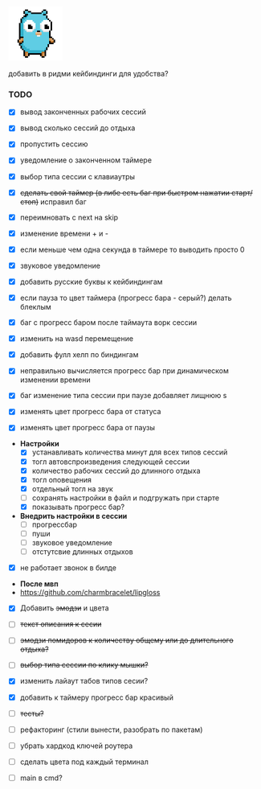 ![gopher dancing](images/gopher-shaking.gif)

добавить в ридми кейбиндинги для удобства?

### TODO
- [x] вывод законченных рабочих сессий
- [x] вывод сколько сессий до отдыха
- [x] пропустить сессию
- [x] уведомление о законченном таймере
- [x] выбор типа сессии с клавиаутры
- [x] ~~сделать свой таймер (в либе есть баг при быстром нажатии старт/стоп)~~ исправил баг
- [x] переимновать с next на skip
- [x] изменение времени + и -
- [x] если меньше чем одна секунда в таймере то выводить просто 0
- [x] звуковое уведомление
- [x] добавить русские буквы к кейбиндингам
- [x] если пауза то цвет таймера (прогресс бара - серый?) делать блеклым
- [x] баг с прогресс баром после таймаута ворк сессии
- [x] изменить на wasd перемещение
- [x] добавить фулл хелп по биндингам

- [x] неправильно вычисляется прогресс бар при динамическом изменении времени
- [x] баг изменение типа сессии при паузе добавляет лищнюю s
- [x] изменять цвет прогресс бара от статуса
- [x] изменять цвет прогресс бара от паузы

- **Настройки**
  - [x] устанавливать количества минут для всех типов сессий
  - [x] тогл автовспроизведения следующей сессии
  - [x] количество рабочих сессий до длинного отдыха 
  - [x] тогл оповещения
  - [x] отдельный тогл на звук
  - [ ] сохранять настройки в файл и подгружать при старте
  - [x] показывать прогресс бар?

- **Внедрить настройки в сессии**
  - [ ] прогрессбар
  - [ ] пуши
  - [ ] звуковое уведомление
  - [ ] отстутсвие длинных отдыхов

- [x] не работает звонок в билде

- **После мвп**
- https://github.com/charmbracelet/lipgloss
- [x] Добавить ~~эмодзи~~ и цвета
- [ ] ~~текст описания к сесии~~
- [ ] ~~эмодзи помидоров к количеству общему или до длительного отдыха?~~
- [ ] ~~выбор типа сессии по клику мышки?~~
- [x] изменить лайаут табов типов сесии?
- [x] добавить к таймеру прогресс бар красивый
- [ ] ~~тесты?~~


- [ ] рефакторинг (стили вынести, разобрать по пакетам)
- [ ] убрать хардкод ключей роутера
- [ ] сделать цвета под каждый терминал
- [ ] main в cmd?